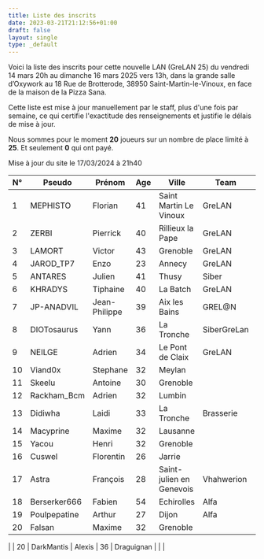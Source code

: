 ```yaml
---
title: Liste des inscrits
date: 2023-03-21T21:12:56+01:00
draft: false
layout: single
type: _default
---
```

Voici la liste des inscrits pour cette nouvelle LAN (GreLAN 25) du vendredi 14 mars 20h au dimanche 16 mars 2025 vers 13h, dans la grande salle d’Oxywork au 18 Rue de Brotterode, 38950 Saint-Martin-le-Vinoux, en face de la maison de la Pizza Sana.  

Cette liste est mise à jour manuellement par le staff, plus d'une fois par semaine, ce qui certifie l'exactitude des renseignements et justifie le délais de mise à jour.  

Nous sommes pour le moment **20** joueurs sur un nombre de place limité à **25**. Et seulement **0** qui ont payé.

Mise à jour du site le 17/03/2024 à 21h40
&nbsp;

| N°  | Pseudo       | Prénom        | Age | Ville                    | Team        | Cotisation |
| --- | ------------ | ------------- | --- | ------------------------ | ----------- | ---------- |
| 1   | MEPHISTO     | Florian       | 41  | Saint Martin Le Vinoux   | GreLAN      |            |
| 2   | ZERBI        | Pierrick      | 40  | Rillieux la Pape         | GreLAN      |            |
| 3   | LAMORT       | Victor        | 43  | Grenoble                 | GreLAN      |            |
| 4   | JAROD_TP7    | Enzo          | 23  | Annecy                   | GreLAN      |            |
| 5   | ANTARES      | Julien        | 41  | Thusy                    | Siber       |            |
| 6   | KHRADYS      | Tiphaine      | 40  | La Batch                 | GreLAN      |            |
| 7   | JP-ANADVIL   | Jean-Philippe | 39  | Aix les Bains            | GREL@N      |            |
| 8   | DIOTosaurus  | Yann          | 36  | La Tronche               | SiberGreLan |            |
| 9   | NEILGE       | Adrien        | 34  | Le Pont de Claix         | GreLAN      |            |
| 10  | Viand0x      | Stephane      | 32  | Meylan                   |             |            |
| 11  | Skeelu       | Antoine       | 30  | Grenoble                 |             |            |
| 12  | Rackham_Bcm  | Adrien        | 32  | Lumbin                   |             |            |
| 13  | Didiwha      | Laidi         | 33  | La Tronche               | Brasserie   |            |
| 14  | Macyprine    | Maxime        | 32  | Lausanne                 |             |            |
| 15  | Yacou        | Henri         | 32  | Grenoble                 |             |            |
| 16  | Cuswel       | Florentin     | 26  | Jarrie                   |             |            |
| 17  | Astra        | François      | 28  | Saint-julien en Genevois | Vhahwerion  |            |
| 18  | Berserker666 | Fabien        | 54  | Echirolles               | Alfa        |            |
| 19  | Poulpepatine | Arthur        | 27  | Dijon                    | Alfa        |            |
| 20  | Falsan       | Maxime        | 32  | Grenoble                 |             |            |
|
| 20  | DarkMantis | Alexis | 36  | Draguignan |             |            |